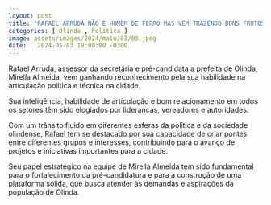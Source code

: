 ```yaml
---
layout: post
title: "RAFAEL ARRUDA NÃO É HOMEM DE FERRO MAS VEM TRAZENDO BONS FRUTOS PARA A CIDADE DE OLINDA"
categories: [ Olinda , Política ]
image: assets/images/2024/maio/03/03.jpeg
date:   2024-05-03 18:00:00 -0300
---
```

Rafael Arruda, assessor da secretária e pré-candidata a prefeita de Olinda, Mirella Almeida, vem ganhando reconhecimento pela sua habilidade na articulação política e técnica na cidade.

Sua inteligência, habilidade de articulação e bom relacionamento em todos os setores têm sido elogiados por lideranças, vereadores e autoridades.

Com um trânsito fluido em diferentes esferas da política e da sociedade olindense, Rafael tem se destacado por sua capacidade de criar pontes entre diferentes grupos e interesses, contribuindo para o avanço de projetos e iniciativas importantes para a cidade.

Seu papel estratégico na equipe de Mirella Almeida tem sido fundamental para o fortalecimento da pré-candidatura e para a construção de uma plataforma sólida, que busca atender às demandas e aspirações da população de Olinda.